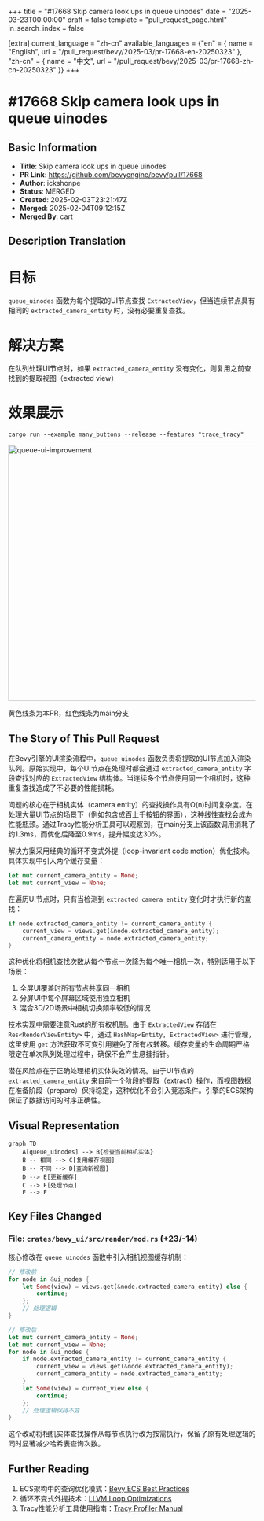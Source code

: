 +++
title = "#17668 Skip camera look ups in queue uinodes"
date = "2025-03-23T00:00:00"
draft = false
template = "pull_request_page.html"
in_search_index = false

[extra]
current_language = "zh-cn"
available_languages = {"en" = { name = "English", url = "/pull_request/bevy/2025-03/pr-17668-en-20250323" }, "zh-cn" = { name = "中文", url = "/pull_request/bevy/2025-03/pr-17668-zh-cn-20250323" }}
+++

# #17668 Skip camera look ups in queue uinodes 

## Basic Information
- **Title**: Skip camera look ups in queue uinodes 
- **PR Link**: https://github.com/bevyengine/bevy/pull/17668
- **Author**: ickshonpe
- **Status**: MERGED
- **Created**: 2025-02-03T23:21:47Z
- **Merged**: 2025-02-04T09:12:15Z
- **Merged By**: cart

## Description Translation
# 目标

`queue_uinodes` 函数为每个提取的UI节点查找 `ExtractedView`，但当连续节点具有相同的 `extracted_camera_entity` 时，没有必要重复查找。

# 解决方案

在队列处理UI节点时，如果 `extracted_camera_entity` 没有变化，则复用之前查找到的提取视图（extracted view）

# 效果展示

```
cargo run --example many_buttons --release --features "trace_tracy"
```

<img width="521" alt="queue-ui-improvement" src="https://github.com/user-attachments/assets/2f111837-8c2e-4a6d-94cd-3c3462c58bc9" />

黄色线条为本PR，红色线条为main分支

## The Story of This Pull Request

在Bevy引擎的UI渲染流程中，`queue_uinodes` 函数负责将提取的UI节点加入渲染队列。原始实现中，每个UI节点在处理时都会通过 `extracted_camera_entity` 字段查找对应的 `ExtractedView` 结构体。当连续多个节点使用同一个相机时，这种重复查找造成了不必要的性能损耗。

问题的核心在于相机实体（camera entity）的查找操作具有O(n)时间复杂度。在处理大量UI节点的场景下（例如包含成百上千按钮的界面），这种线性查找会成为性能瓶颈。通过Tracy性能分析工具可以观察到，在main分支上该函数调用消耗了约1.3ms，而优化后降至0.9ms，提升幅度达30%。

解决方案采用经典的循环不变式外提（loop-invariant code motion）优化技术。具体实现中引入两个缓存变量：
```rust
let mut current_camera_entity = None;
let mut current_view = None;
```
在遍历UI节点时，只有当检测到 `extracted_camera_entity` 变化时才执行新的查找：
```rust
if node.extracted_camera_entity != current_camera_entity {
    current_view = views.get(&node.extracted_camera_entity);
    current_camera_entity = node.extracted_camera_entity;
}
```
这种优化将相机查找次数从每个节点一次降为每个唯一相机一次，特别适用于以下场景：
1. 全屏UI覆盖时所有节点共享同一相机
2. 分屏UI中每个屏幕区域使用独立相机
3. 混合3D/2D场景中相机切换频率较低的情况

技术实现中需要注意Rust的所有权机制。由于 `ExtractedView` 存储在 `Res<RenderViewEntity>` 中，通过 `HashMap<Entity, ExtractedView>` 进行管理，这里使用 `get` 方法获取不可变引用避免了所有权转移。缓存变量的生命周期严格限定在单次队列处理过程中，确保不会产生悬挂指针。

潜在风险点在于正确处理相机实体失效的情况。由于UI节点的 `extracted_camera_entity` 来自前一个阶段的提取（extract）操作，而视图数据在准备阶段（prepare）保持稳定，这种优化不会引入竞态条件。引擎的ECS架构保证了数据访问的时序正确性。

## Visual Representation

```mermaid
graph TD
    A[queue_uinodes] --> B{检查当前相机实体}
    B -- 相同 --> C[复用缓存视图]
    B -- 不同 --> D[查询新视图]
    D --> E[更新缓存]
    C --> F[处理节点]
    E --> F
```

## Key Files Changed

### File: `crates/bevy_ui/src/render/mod.rs` (+23/-14)
核心修改在 `queue_uinodes` 函数中引入相机视图缓存机制：

```rust
// 修改前
for node in &ui_nodes {
    let Some(view) = views.get(&node.extracted_camera_entity) else {
        continue;
    };
    // 处理逻辑
}

// 修改后
let mut current_camera_entity = None;
let mut current_view = None;
for node in &ui_nodes {
    if node.extracted_camera_entity != current_camera_entity {
        current_view = views.get(&node.extracted_camera_entity);
        current_camera_entity = node.extracted_camera_entity;
    }
    let Some(view) = current_view else {
        continue;
    };
    // 处理逻辑保持不变
}
```
这个改动将相机实体查找操作从每节点执行改为按需执行，保留了原有处理逻辑的同时显著减少哈希表查询次数。

## Further Reading

1. ECS架构中的查询优化模式：[Bevy ECS Best Practices](https://bevy-cheatbook.github.io/programming/ecs-intro.html)
2. 循环不变式外提技术：[LLVM Loop Optimizations](https://llvm.org/docs/LoopTerminology.html#loop-invariant-code-motion)
3. Tracy性能分析工具使用指南：[Tracy Profiler Manual](https://github.com/wolfpld/tracy/blob/master/docs/Manual.md)